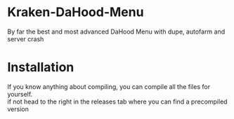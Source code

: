 # Kraken-DaHood-Menu

By far the best and most advanced DaHood Menu with dupe, autofarm and server crash

# Installation

If you know anything about compiling, you can compile all the files for yourself. <br/>
if not head to the right in 
the releases tab where you can find a precompiled version
